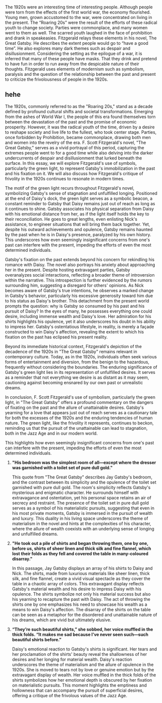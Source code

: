 
The 1920s were an interesting time of interesting people. Although people were torn from the effects of the first world war, the economy flourished. Young men, grown accustomed to the war, were concentrated on living in the present. The “Roaring 20s” were the result of the efforts of these radical youth to change society. Parties were commonplace, and many women went to them as well. The scarred youth laughed in the face of prohibition and drank in speakeasies. Fitzgerald relays these elements in his novel, The Great Gatsby. He describes the extent people would go to “have a good time”. He also explores many dark themes such as despair and disillusionment. Considering the setting as the epilogue of a war, it is inferred that many of these people have masks. That they drink and pretend to have fun in order to run away from the despicable nature of their thoughts. Fitzgerald uses elements of modernism such as symbolism, paralysis and the question of the relationship between the past and present to criticize the frivolousness of people in the 1920s.

## hehe

The 1920s, commonly referred to as the "Roaring 20s," stand as a decade defined by profound cultural shifts and societal transformations. Emerging from the ashes of World War I, the people of this era found themselves torn between the devastation of the past and the promise of economic prosperity. However, it was the radical youth of the time, driven by a desire to reshape society and live life to the fullest, who took center stage. Parties, once forbidden by Prohibition, became commonplace, drawing both men and women into the revelry of the era. F. Scott Fitzgerald's novel, "The Great Gatsby," serves as a vivid portrayal of this period, capturing the extremes people went to for a good time while also delving into the darker undercurrents of despair and disillusionment that lurked beneath the surface. In this essay, we will explore Fitzgerald's use of symbols, particularly the green light, to represent Gatsby's immobilization in the past and his fixation on it. We will also discuss how Fitzgerald's critique of frivolity in the 1920s continues to resonate in modern times.

The motif of the green light recurs throughout Fitzgerald's novel, symbolizing Gatsby's sense of stagnation and unfulfilled longing. Positioned at the end of Daisy's dock, the green light serves as a symbolic beacon, a constant reminder to Gatsby that Daisy remains just out of reach as long as it continues to shine. Gatsby associates his physical separation from Daisy with his emotional distance from her, as if the light itself holds the key to their reconciliation. He goes to great lengths, even enlisting Nick's assistance, to engineer situations that will bring them back together. Yet, despite his outward achievements and opulence, Gatsby remains haunted by the past when he is in Daisy's presence, paralyzed by his own history. This underscores how even seemingly insignificant concerns from one's past can interfere with the present, impeding the efforts of even the most determined individuals.

Gatsby's fixation on the past extends beyond his concern for rekindling his romance with Daisy. The novel also portrays his anxiety about approaching her in the present. Despite hosting extravagant parties, Gatsby overanalyzes social interactions, reflecting a broader theme of introversion within the narrative. This introspection is further evidenced by the rumors surrounding him, suggesting a disregard for others' opinions. As Nick becomes aware of Gatsby's true intentions, he observes a marked change in Gatsby's behavior, particularly his excessive generosity toward him due to his status as Daisy's brother. This detachment from the present world prompts the question: why is Gatsby so consumed by his past and his pursuit of Daisy? In the eyes of many, he possesses everything one could desire, including immense wealth and Daisy's love. Her admiration for his shirts highlights his opulence, yet it also underscores his doubt in his ability to impress her. Gatsby's ostentatious lifestyle, in reality, is merely a façade constructed to win Daisy's affection, revealing the extent to which his fixation on the past has eclipsed his present reality.

Beyond its immediate historical context, Fitzgerald's depiction of the decadence of the 1920s in "The Great Gatsby" remains relevant in contemporary culture. Today, as in the 1920s, individuals often seek various forms of entertainment and diversion, from the benign to the hazardous, frequently without considering the boundaries. The enduring significance of Gatsby's green light lies in its representation of unfulfilled desires. It serves as a reminder that not everything we desire is as distant as it may seem, cautioning against becoming ensnared by our own past or unrealistic dreams.

In conclusion, F. Scott Fitzgerald's use of symbolism, particularly the green light, in "The Great Gatsby" offers a profound commentary on the dangers of fixating on the past and the allure of unattainable desires. Gatsby's yearning for a love that appears just out of reach serves as a cautionary tale for both the excesses of the 1920s and the enduring tendencies of human nature. The green light, like the frivolity it represents, continues to beckon, reminding us that the pursuit of the unattainable can lead to stagnation, both in the Jazz Age and in our modern world.

This highlights how even seemingly insignificant concerns from one's past can interfere with the present, impeding the efforts of even the most determined individuals.

1. **"His bedroom was the simplest room of all—except where the dresser was garnished with a toilet set of pure dull gold."**
    
    This quote from "The Great Gatsby" describes Jay Gatsby's bedroom, and the contrast between its simplicity and the opulence of the toilet set garnished with pure dull gold. The room's simplicity reflects Gatsby's mysterious and enigmatic character. He surrounds himself with extravagance and ostentation, yet his personal space retains an air of secrecy and restraint. The presence of the toilet set in pure dull gold serves as a symbol of his materialistic pursuits, suggesting that even in his most private moments, Gatsby is immersed in the pursuit of wealth and luxury. This duality in his living space underscores the theme of materialism in the novel and hints at the complexities of his character, where the allure of wealth coexists with an underlying sense of longing and unfulfilled dreams.
    
2. **"He took out a pile of shirts and began throwing them, one by one, before us, shirts of sheer linen and thick silk and fine flannel, which lost their folds as they fell and covered the table in many-coloured disarray."**
    
    In this passage, Jay Gatsby displays an array of his shirts to Daisy and Nick. The shirts, made from luxurious materials like sheer linen, thick silk, and fine flannel, create a vivid visual spectacle as they cover the table in a chaotic array of colors. This extravagant display reflects Gatsby's material wealth and his desire to impress Daisy with his opulence. The shirts symbolize not only his material success but also his yearning to recapture the past with Daisy. The act of throwing the shirts one by one emphasizes his need to showcase his wealth as a means to win Daisy's affection. The disarray of the shirts on the table can be seen as a metaphor for the disordered and unattainable nature of his dreams, which are vivid but ultimately elusive.
    
3. **“They’re such beautiful shirts,” she sobbed, her voice muffled in the thick folds. “It makes me sad because I’ve never seen such—such beautiful shirts before.”**
    
    Daisy's emotional reaction to Gatsby's shirts is significant. Her tears and her proclamation of the shirts' beauty reveal the shallowness of her desires and her longing for material wealth. Daisy's reaction underscores the theme of materialism and the allure of opulence in the 1920s. She is moved to tears not by love or genuine emotion but by the extravagant display of wealth. Her voice muffled in the thick folds of the shirts symbolizes how her emotional depth is obscured by her fixation on materialistic pursuits. This moment highlights the emptiness and hollowness that can accompany the pursuit of superficial desires, offering a critique of the frivolous values of the Jazz Age.